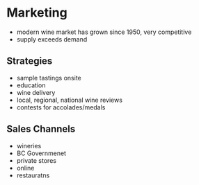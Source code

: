 # Marketing
- modern wine market has grown since 1950, very competitive
- supply exceeds demand
## Strategies
- sample tastings onsite
- education
- wine delivery
- local, regional, national wine reviews
- contests for accolades/medals
## Sales Channels
- wineries
- BC Governmenet
- private stores
- online
- restauratns